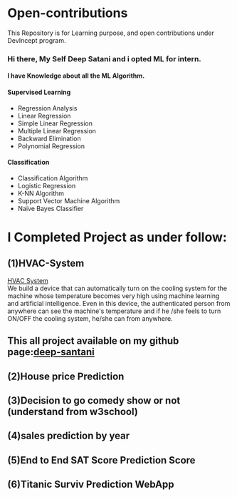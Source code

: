 # Open-contributions
This Repository is for Learning purpose, and open contributions under DevIncept program.

### Hi there, My Self <b>Deep Satani</b> and i opted <b>ML</b> for intern.

#### I have Knowledge about all the ML Algorithm.
#### Supervised Learning
<ul>
  <li>Regression Analysis</li>
  <li>Linear Regression</li>
  <li>Simple Linear Regression</li>
  <li>Multiple Linear Regression</li>
  <li>Backward Elimination</li>
  <li>Polynomial Regression</li>
</ul> 

#### Classification
<ul>
  <li>Classification Algorithm</li>
  <li>Logistic Regression</li>
  <li>K-NN Algorithm</li>
  <li>Support Vector Machine Algorithm</li>
  <li>Naïve Bayes Classifier</li>
</ul> 


# I Completed Project as under follow:
## (1)HVAC-System
<a href="https://github.com/deep-santani/HVAC-System">HVAC System</a><br>
We build a device that can automatically turn on the cooling system for  the machine whose temperature becomes very high using machine learning and  artificial intelligence. Even in this device, the authenticated person from anywhere can see the  machine's temperature and if he /she feels to turn ON/OFF the cooling system,  he/she can from anywhere.

## This all project available on my github page:<a href="https://github.com/deep-santani">deep-santani</a>
## (2)House price Prediction
## (3)Decision to go comedy show or not (understand from    w3school)
## (4)sales prediction by year
## (5)End to End SAT Score Prediction Score
## (6)Titanic Surviv Prediction WebApp
